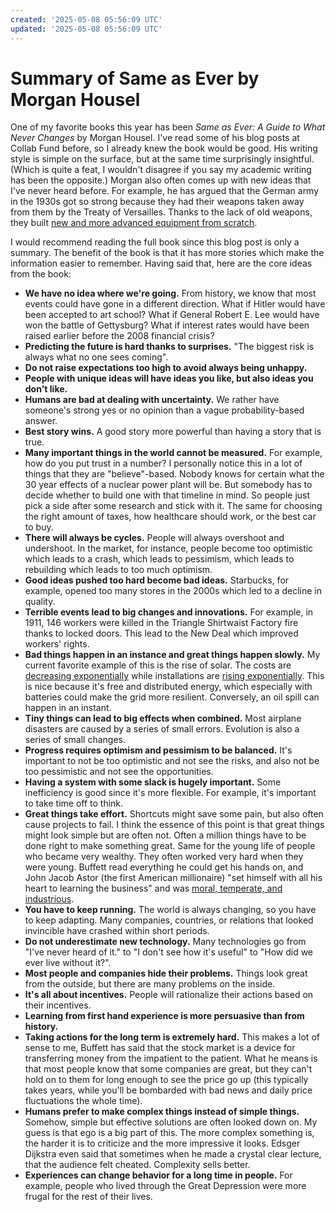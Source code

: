```yaml
---
created: '2025-05-08 05:56:09 UTC'
updated: '2025-05-08 05:56:09 UTC'
---
```


# Summary of Same as Ever by Morgan Housel

One of my favorite books this year has been _Same as Ever: A Guide to What Never Changes_ by Morgan Housel.
I've read some of his blog posts at Collab Fund before, so I already knew the book would be good.
His writing style is simple on the surface, but at the same time surprisingly insightful.
(Which is quite a feat, I wouldn't disagree if you say my academic writing has been the opposite.)
Morgan also often comes up with new ideas that I've never heard before.
For example, he has argued that the German army in the 1930s got so strong because they had their weapons taken away from them by the Treaty of Versailles.
Thanks to the lack of old weapons, they built [new and more advanced equipment from scratch](https://collabfund.com/blog/the-full-reset/).

I would recommend reading the full book since this blog post is only a summary.
The benefit of the book is that it has more stories which make the information easier to remember.
Having said that, here are the core ideas from the book:

- **We have no idea where we're going.**
    From history, we know that most events could have gone in a different direction.
    What if Hitler would have been accepted to art school?
    What if General Robert E. Lee would have won the battle of Gettysburg?
    What if interest rates would have been raised earlier before the 2008 financial crisis?
- **Predicting the future is hard thanks to surprises.**
    "The biggest risk is always what no one sees coming".
- **Do not raise expectations too high to avoid always being unhappy.**
- **People with unique ideas will have ideas you like, but also ideas you don't like.**
- **Humans are bad at dealing with uncertainty.**
    We rather have someone's strong yes or no opinion than a vague probability-based answer.
- **Best story wins.**
    A good story more powerful than having a story that is true.
- **Many important things in the world cannot be measured.**
    For example, how do you put trust in a number?
    I personally notice this in a lot of things that they are "believe"-based.
    Nobody knows for certain what the 30 year effects of a nuclear power plant will be.
    But somebody has to decide whether to build one with that timeline in mind.
    So people just pick a side after some research and stick with it.
    The same for choosing the right amount of taxes, how healthcare should work, or the best car to buy.
- **There will always be cycles.**
    People will always overshoot and undershoot.
    In the market, for instance, people become too optimistic which leads to a crash, which leads to pessimism, which leads to rebuilding which leads to too much optimism.
- **Good ideas pushed too hard become bad ideas.**
    Starbucks, for example, opened too many stores in the 2000s which led to a decline in quality.
- **Terrible events lead to big changes and innovations.**
    For example, in 1911, 146 workers were killed in the Triangle Shirtwaist Factory fire thanks to locked doors.
    This lead to the New Deal which improved workers' rights.
- **Bad things happen in an instance and great things happen slowly.**
    My current favorite example of this is the rise of solar.
    The costs are [decreasing exponentially](https://ourworldindata.org/learning-curve) while installations are [rising exponentially](https://ourworldindata.org/grapher/installed-solar-pv-capacity).
    This is nice because it's free and distributed energy, which especially with batteries could make the grid more resilient.
    Conversely, an oil spill can happen in an instant.
- **Tiny things can lead to big effects when combined.**
    Most airplane disasters are caused by a series of small errors.
    Evolution is also a series of small changes.
- **Progress requires optimism and pessimism to be balanced.**
    It's important to not be too optimistic and not see the risks, and also not be too pessimistic and not see the opportunities.
- **Having a system with some slack is hugely important.**
    Some inefficiency is good since it's more flexible.
    For example, it's important to take time off to think.
- **Great things take effort.**
    Shortcuts might save some pain, but also often cause projects to fail.
    I think the essence of this point is that great things might look simple but are often not.
    Often a million things have to be done right to make something great.
    Same for the young life of people who became very wealthy.
    They often worked very hard when they were young.
    Buffett read everything he could get his hands on, and John Jacob Astor (the first American millionaire)
    "set himself with all his heart to learning the business" and was
    [moral, temperate, and industrious](https://nethorpe.com/life-and-ventures-of-astor/beginning-the-fur-business/).
- **You have to keep running.**
    The world is always changing, so you have to keep adapting.
    Many companies, countries, or relations that looked invincible have crashed within short periods.
- **Do not underestimate new technology.**
    Many technologies go from "I've never heard of it." to "I don't see how it's useful" to "How did we ever live without it?".
- **Most people and companies hide their problems.**
    Things look great from the outside, but there are many problems on the inside.
- **It's all about incentives.**
    People will rationalize their actions based on their incentives.
- **Learning from first hand experience is more persuasive than from history.**
- **Taking actions for the long term is extremely hard.**
    This makes a lot of sense to me, Buffett has said that the stock market is a device for transferring money from the impatient to the patient.
    What he means is that most people know that some companies are great, but they can't hold on to them for long enough to see the price go up (this typically takes years, while you'll be bombarded with bad news and daily price fluctuations the whole time).
- **Humans prefer to make complex things instead of simple things.**
    Somehow, simple but effective solutions are often looked down on.
    My guess is that ego is a big part of this.
    The more complex something is, the harder it is to criticize and the more impressive it looks.
    Edsger Dijkstra even said that sometimes when he made a crystal clear lecture, that the audience felt cheated.
    Complexity sells better.
- **Experiences can change behavior for a long time in people.**
    For example, people who lived through the Great Depression were more frugal for the rest of their lives.

